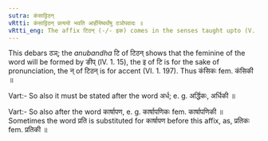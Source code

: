 ```yaml
---
sutra: कंसाट्टिठन्
vRtti: कंसाट्टिठन् प्रत्ययो भवति आर्हीयेष्वर्थेषु ठञोपवादः ॥
vRtti_eng: The affix टिठन् (-/- इक) comes in the senses taught upto (V. 1. 63), after the word कंस ॥ 
---
```

This debars ठञ्; the _anubandha_ टि of टिठन् shows that the feminine of the word will be formed by ङीप् (IV. 1. 15), the इ of टि is for the sake of pronunciation, the न् of टिठन् is for accent (VI. 1. 197). Thus कंसिकः fem. कंसिकी ॥

Vart:- So also it must be stated after the word अर्ध; e. g. अर्द्धिकः, अर्धिकी ॥

Vart:- So also after the word कार्षापण, e. g. कार्षापणिकः fem. कार्षापणिकी ॥ Sometimes the word प्रति is substituted for कार्षापण before this affix, as, प्रतिकः fem. प्रतिकी ॥
